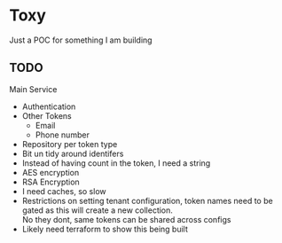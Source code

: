 # Toxy
Just a POC for something I am building


## TODO

Main Service
- Authentication
- Other Tokens
    - Email
    - Phone number
- Repository per token type
- Bit un tidy around identifers
- Instead of having count in the token, I need a string
- AES encryption
- RSA Encryption
- I need caches, so slow
- Restrictions on setting tenant configuration, token names need to be gated as this will create a new collection.  
    No they dont, same tokens can be shared across configs
- Likely need terraform to show this being built